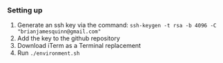 ### Setting up ###

1. Generate an ssh key via the command:
  `ssh-keygen -t rsa -b 4096 -C "brianjamesquinn@gmail.com"`
2. Add the key to the github repository
3. Download iTerm as a Terminal replacement
4. Run `./environment.sh`
